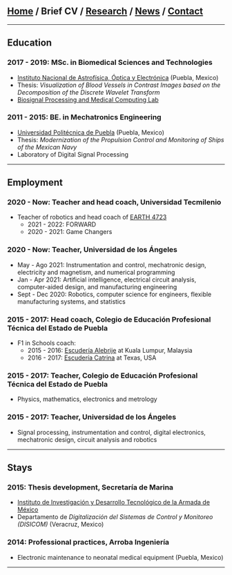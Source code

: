 
## [Home](/index) / Brief CV / [Research](/research) / [News](/news) / [Contact](/contact)
___

## Education

### 2017 - 2019:  MSc. in Biomedical Sciences and Technologies
   *  [Instituto Nacional de Astrofísica, Óptica y Electrónica](https://www.inaoep.mx) (Puebla, Mexico)
   * Thesis: *Visualization of Blood Vessels in Contrast Images based on the Decomposition of the Discrete Wavelet Transform*
   * [Biosignal Processing and Medical Computing Lab](https://ccc.inaoep.mx/~bio/)


### 2011 - 2015:   BE. in Mechatronics Engineering
   * [Universidad Politécnica de Puebla](http://www.uppuebla.edu.mx/joomla1/) (Puebla, Mexico)
   * Thesis: *Modernization of the Propulsion Control and Monitoring of Ships of the Mexican Navy*
   * Laboratory of  Digital Signal Processing

___

## Employment

### 2020 - Now: Teacher and head coach,  Universidad Tecmilenio
  * Teacher of robotics and head coach of [EARTH 4723](https://www.instagram.com/earth4723oficial)
    *   2021 - 2022: FORWARD
    *   2020 - 2021: Game Changers

### 2020 - Now: Teacher, Universidad de los Ángeles
  * May - Ago 2021: Instrumentation and control, mechatronic design, electricity and magnetism, and numerical programming
  * Jan - Apr 2021: Artificial intelligence, electrical circuit analysis, computer-aided design, and manufacturing engineering
  * Sept - Dec 2020: Robotics, computer science for engineers, flexible manufacturing systems, and statistics 

### 2015 - 2017: Head coach,  Colegio de Educación Profesional Técnica del Estado de Puebla
  *  F1 in Schools coach:
     *  2015 - 2016: [Escudería Alebrije](https://www.facebook.com/alebrijeracing.16) at Kuala Lumpur, Malaysia
     *  2016 - 2017: [Escudería Catrina](https://www.facebook.com/EscuderiaCatrina35) at Texas, USA


### 2015 - 2017: Teacher,  Colegio de Educación Profesional Técnica del Estado de Puebla

  * Physics, mathematics, electronics and metrology 

### 2015 - 2017: Teacher, Universidad de los Ángeles
  * Signal processing, instrumentation and control, digital electronics, mechatronic design, circuit analysis and robotics

___

## Stays
### 2015:  Thesis development, Secretaría de Marina

* [Instituto de Investigación y Desarrollo Tecnológico de la Armada de México](http://www.google.com/url?q=http%3A%2F%2Fwww.semar.gob.mx%2FINIDETAM%2Findex.html&sa=D&sntz=1&usg=AFQjCNEb_O6uYFmlG4_ZFhbfzh-IybM0WQ)
* Departamento de *Digitalización del Sistemas de Control y Monitoreo (DISICOM)* (Veracruz, Mexico)

### 2014:  Professional practices, Arroba Ingeniería
  * Electronic maintenance to neonatal medical equipment (Puebla, Mexico)

___


